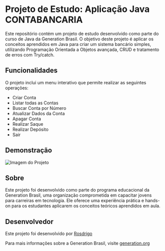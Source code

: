 

# Projeto de Estudo: Aplicação Java CONTABANCARIA

Este repositório contém um projeto de estudo desenvolvido como parte do curso de Java da Generation Brasil. O objetivo deste projeto é aplicar os conceitos aprendidos em Java para criar um sistema bancário simples, utilizando Programação Orientada a Objetos avançada, CRUD e tratamento de erros com Try/catch.

## Funcionalidades

O projeto inclui um menu interativo que permite realizar as seguintes operações:

- Criar Conta
- Listar todas as Contas
- Buscar Conta por Número
- Atualizar Dados da Conta
- Apagar Conta
- Realizar Saque
- Realizar Depósito
- Sair

## Demonstração

![Imagem do Projeto](https://ibb.co/ynVzZhZ)

## Sobre

Este projeto foi desenvolvido como parte do programa educacional da Generation Brasil, uma organização comprometida em capacitar jovens para carreiras em tecnologia. Ele oferece uma experiência prática e hands-on para os estudantes aplicarem os conceitos teóricos aprendidos em aula.

## Desenvolvedor

Este projeto foi desenvolvido por [Rosdrigo](https://www.linkedin.com/in/rosdrigo/)

Para mais informações sobre a Generation Brasil, visite [generation.org](https://generation.org) 

